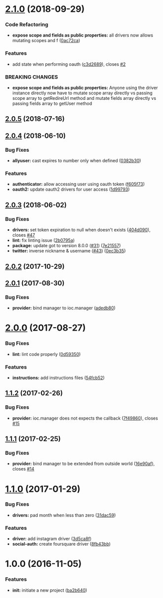 <a name="2.1.0"></a>
# [2.1.0](https://github.com/adonisjs/adonis-ally/compare/v2.0.5...v2.1.0) (2018-09-29)


### Code Refactoring

* **expose scope and fields as public properties:** all drivers now allows mutating scopes and f ([0ac72ca](https://github.com/adonisjs/adonis-ally/commit/0ac72ca))


### Features

* add state when performing oauth ([c3d2689](https://github.com/adonisjs/adonis-ally/commit/c3d2689)), closes [#2](https://github.com/adonisjs/adonis-ally/issues/2)


### BREAKING CHANGES

* **expose scope and fields as public properties:** Anyone using the driver instance directly now have to mutate scope array directly
vs passing scope array to getRedireUrl method and mutate fields array directly vs passing fields
array to getUser method



<a name="2.0.5"></a>
## [2.0.5](https://github.com/adonisjs/adonis-ally/compare/v2.0.4...v2.0.5) (2018-07-16)



<a name="2.0.4"></a>
## [2.0.4](https://github.com/adonisjs/adonis-ally/compare/v2.0.3...v2.0.4) (2018-06-10)


### Bug Fixes

* **allyuser:** cast expires to number only when defined ([0382b30](https://github.com/adonisjs/adonis-ally/commit/0382b30))


### Features

* **authenticator:** allow accessing user using oauth token ([f605f73](https://github.com/adonisjs/adonis-ally/commit/f605f73))
* **oauth2:** update oauth2 drivers for user access ([1d99793](https://github.com/adonisjs/adonis-ally/commit/1d99793))



<a name="2.0.3"></a>
## [2.0.3](https://github.com/adonisjs/adonis-ally/compare/v2.0.1...v2.0.3) (2018-06-02)


### Bug Fixes

* **drivers:** set token expiration to null when doesn't exists ([404d090](https://github.com/adonisjs/adonis-ally/commit/404d090)), closes [#47](https://github.com/adonisjs/adonis-ally/issues/47)
* **lint:** fix linting issue ([2b0795a](https://github.com/adonisjs/adonis-ally/commit/2b0795a))
* **package:** update got to version 8.0.0 ([#31](https://github.com/adonisjs/adonis-ally/issues/31)) ([7e21557](https://github.com/adonisjs/adonis-ally/commit/7e21557))
* **twitter:** inverse nickname & username ([#43](https://github.com/adonisjs/adonis-ally/issues/43)) ([0ec3b35](https://github.com/adonisjs/adonis-ally/commit/0ec3b35))



<a name="2.0.2"></a>
## [2.0.2](https://github.com/adonisjs/adonis-ally/compare/v2.0.1...v2.0.2) (2017-10-29)



<a name="2.0.1"></a>
## [2.0.1](https://github.com/adonisjs/adonis-ally/compare/v2.0.0...v2.0.1) (2017-08-30)


### Bug Fixes

* **provider:** bind manager to ioc.manager ([adedb80](https://github.com/adonisjs/adonis-ally/commit/adedb80))



<a name="2.0.0"></a>
# [2.0.0](https://github.com/adonisjs/adonis-ally/compare/v1.1.2...v2.0.0) (2017-08-27)


### Bug Fixes

* **lint:** lint code properly ([0d59350](https://github.com/adonisjs/adonis-ally/commit/0d59350))


### Features

* **instructions:** add instructions files ([54fcb52](https://github.com/adonisjs/adonis-ally/commit/54fcb52))



<a name="1.1.2"></a>
## [1.1.2](https://github.com/adonisjs/adonis-ally/compare/v1.1.1...v1.1.2) (2017-02-26)


### Bug Fixes

* **provider:** ioc.manager does not expects the callback ([7f49860](https://github.com/adonisjs/adonis-ally/commit/7f49860)), closes [#15](https://github.com/adonisjs/adonis-ally/issues/15)



<a name="1.1.1"></a>
## [1.1.1](https://github.com/adonisjs/adonis-ally/compare/v1.1.0...v1.1.1) (2017-02-25)


### Bug Fixes

* **provider:** bind manager to be extended from outside world ([16e90af](https://github.com/adonisjs/adonis-ally/commit/16e90af)), closes [#14](https://github.com/adonisjs/adonis-ally/issues/14)



<a name="1.1.0"></a>
# [1.1.0](https://github.com/adonisjs/adonis-ally/compare/v1.0.0...v1.1.0) (2017-01-29)


### Bug Fixes

* **drivers:** pad month when less than zero ([31dac59](https://github.com/adonisjs/adonis-ally/commit/31dac59))


### Features

* **driver:** add instagram driver ([3d5ca8f](https://github.com/adonisjs/adonis-ally/commit/3d5ca8f))
* **social-auth:** create foursquare driver ([8fb43bb](https://github.com/adonisjs/adonis-ally/commit/8fb43bb))



<a name="1.0.0"></a>
# 1.0.0 (2016-11-05)


### Features

* **init:** initiate a new project ([ba2b640](https://github.com/adonisjs/adonis-ally/commit/ba2b640))



